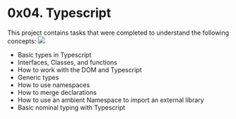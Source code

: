 # 0x04. Typescript
This project contains tasks that were completed to understand the following concepts:
![](https://res.cloudinary.com/de4rvmslk/image/upload/w_1600/f_auto,q_auto/Javascript_vs_typescript_key_differences.png)
- Basic types in Typescript
- Interfaces, Classes, and functions
- How to work with the DOM and Typescript
- Generic types
- How to use namespaces
- How to merge declarations
- How to use an ambient Namespace to import an external library
- Basic nominal typing with Typescript
